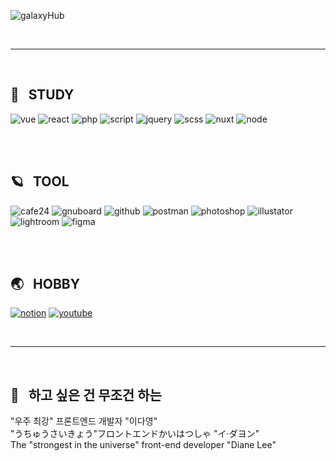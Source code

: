 ![galaxyHub](https://user-images.githubusercontent.com/70118192/213083161-c862a39c-4491-466e-a269-addb2dd25132.png "galaxyHub")

<br><hr/><br>
 
 ## 🌙 &nbsp; STUDY

![vue](https://user-images.githubusercontent.com/70118192/213083211-ea11808f-8eb7-47cd-a839-c90161b40baf.png "vue")
![react](https://user-images.githubusercontent.com/70118192/213083241-0a1a9745-6700-4ad5-a3fe-784f9ab650fe.png "react")
![php](https://user-images.githubusercontent.com/70118192/213083302-6003e506-c9c4-4311-9783-2d2a835ad314.png "php")
![script](https://user-images.githubusercontent.com/70118192/213083264-ab341b97-dd1e-4ceb-8c10-81e69045c909.png "script")
![jquery](https://user-images.githubusercontent.com/70118192/213083356-f6f24086-5be1-4241-8567-f6450ea0614a.png "jquey")
![scss](https://user-images.githubusercontent.com/70118192/213083362-58e29986-fb0a-47a2-aa8f-f01c2efb7465.png "scss")
![nuxt](https://user-images.githubusercontent.com/70118192/213083391-64b0500c-b125-4559-bbe1-b2cc7fcadc50.png "nuxt")
![node](https://user-images.githubusercontent.com/70118192/213083468-68b7fdcf-f351-4df1-a9e8-a3e6aa5f2439.png "node")

<br><br>

## 🪐 &nbsp; TOOL

![cafe24](https://user-images.githubusercontent.com/70118192/213084089-ff5b5444-2290-474d-9977-e6c5b71eed3a.png)
![gnuboard](https://user-images.githubusercontent.com/70118192/213084100-1b190dd7-aadb-4397-840d-8ff949728038.png)
![github](https://user-images.githubusercontent.com/70118192/213084129-5b97bf92-7699-4ce2-bb87-80b265179aec.png)
![postman](https://user-images.githubusercontent.com/70118192/213084143-68173941-9823-4c19-86cf-c84bfe1d4a69.png)
![photoshop](https://user-images.githubusercontent.com/70118192/213084156-94ca2f65-ac0d-44ba-9b0c-4d00430ba080.png)
![illustator](https://user-images.githubusercontent.com/70118192/213084168-c775e4cc-d627-4e1f-80ad-0397eb1ac095.png)
![lightroom](https://user-images.githubusercontent.com/70118192/213084180-35175ed5-5130-45fa-808b-0cfe46f988f0.png)
![figma](https://user-images.githubusercontent.com/70118192/213084194-34b0ef1a-6a4f-4dad-867e-0a0f23e59f43.png)

<br><br>
## 🌏 &nbsp; HOBBY
<a href="https://boiling-icicle-2ea.notion.site/2d969ad7cd9c419f96fda86be9ada6d9?v=f4dc9425636248bc9cdf2927b27c6f43" target="_blank"> ![notion](https://user-images.githubusercontent.com/70118192/213083727-340734cb-e1be-4018-8e08-0058c7172132.png "notion")</a> <a href="https://www.youtube.com/watch?v=p8FEGUlfgR0" target="_blank"> ![youtube](https://user-images.githubusercontent.com/70118192/213083738-e925cce9-e819-4daf-a572-f18e5ee81b98.png "youtube")</a>

<br><hr/><br>

## 🥴 &nbsp; 하고 싶은 건 무조건 하는 
"우주 최강" 프론트엔드 개발자 "이다영"<br>
"うちゅうさいきょう"フロントエンドかいはつしゃ "イ·ダヨン"<br>
The "strongest in the universe" front-end developer "Diane Lee"<br>



 
